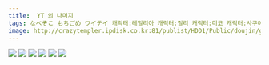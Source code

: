 ```yaml
---
title:  YT 외 나머지
tags: なべぞこ もちごめ ワイテイ 캐릭터:레밀리아 캐릭터:릴리 캐릭터:미코 캐릭터:사쿠야 캐릭터:사토리 캐릭터:신묘마루 캐릭터:코스즈 캐릭터:코이시 캐릭터:코이시 동방_웹코믹
image: http://crazytempler.ipdisk.co.kr:81/publist/HDD1/Public/doujin/ghap/5584/001.jpg
---
```

<img src="http://crazytempler.ipdisk.co.kr:81/publist/HDD1/Public/doujin/ghap/5584/001.jpg">
<img src="http://crazytempler.ipdisk.co.kr:81/publist/HDD1/Public/doujin/ghap/5584/002.jpg">
<img src="http://crazytempler.ipdisk.co.kr:81/publist/HDD1/Public/doujin/ghap/5584/003.jpg">
<img src="http://crazytempler.ipdisk.co.kr:81/publist/HDD1/Public/doujin/ghap/5584/004.jpg">
<img src="http://crazytempler.ipdisk.co.kr:81/publist/HDD1/Public/doujin/ghap/5584/005.jpg">
<img src="http://crazytempler.ipdisk.co.kr:81/publist/HDD1/Public/doujin/ghap/5584/006.jpg">
